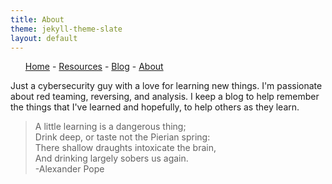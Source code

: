 ```yaml
---
title: About
theme: jekyll-theme-slate
layout: default
---
```

<nav>
	<ul>
		<a href="/">Home</a> - <a href="/resources">Resources</a> - <a href="/blog">Blog</a> - <a href="/about">About</a>
	</ul>
</nav>

Just a cybersecurity guy with a love for learning new things. I'm passionate about red teaming, reversing, and analysis. I keep a blog to help remember the things that I've learned and hopefully, to help others as they learn.

> A little learning is a dangerous thing;  
> Drink deep, or taste not the Pierian spring:  
> There shallow draughts intoxicate the brain,  
> And drinking largely sobers us again.  
> -Alexander Pope
